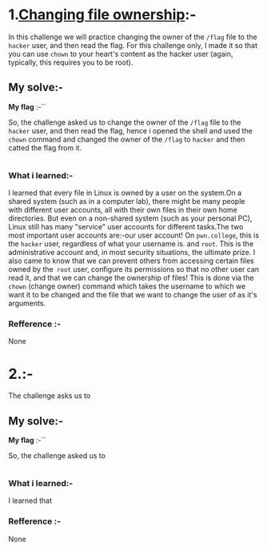 # **1.<ins>Changing file ownership</ins>**:-
   In this challenge we will practice changing the owner of the `/flag` file to the `hacker` user, and then read the flag. For this challenge only, I made it so that you can use `chown` to your heart's content as the hacker user (again, typically, this requires you to be root).
## My solve:-
   **My flag** :-``

   So, the challenge asked us to change the owner of the `/flag` file to the `hacker` user, and then read the flag, hence i opened the shell and used the `chown` command and changed the owner of the `/flag` to `hacker` and then catted the flag from it.
   ```bash
  
   ```

### What i learned:-
   I learned that every file in Linux is owned by a user on the system.On a shared system (such as in a computer lab), there might be many people with different user accounts, all with their own files in their own home directories. But even on a non-shared system (such as your personal PC), Linux still has many "service" user accounts for different tasks.The two most important user accounts are:-our user account! On `pwn.college`, this is the `hacker` user, regardless of what your username is. and `root`. This is the administrative account and, in most security situations, the ultimate prize.
  I also came to know that we can prevent others from accessing certain files owned by the` root` user, configure its permissions so that no other user can read it, and that we can change the ownership of files! This is done via the `chown` (change owner) command which takes the username to which we want it to be changed and the file that we want to change the user of as it's arguments.

### Refference :-
   None


# **2.<ins></ins>**:-
   The challenge asks us to 
## My solve:-
   **My flag** :-``

   So, the challenge asked us to
   ```bash
  
   ```

### What i learned:-
   I learned that 

### Refference :-
   None
